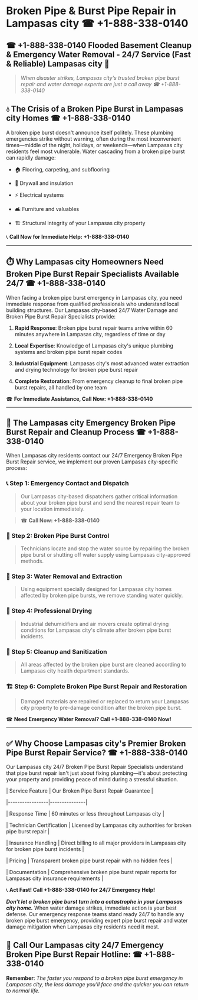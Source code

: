 # Broken Pipe & Burst Pipe Repair in Lampasas city ☎ +1-888-338-0140  
## ☎ +1-888-338-0140 Flooded Basement Cleanup & Emergency Water Removal - 24/7 Service (Fast & Reliable) Lampasas city 🚨  

> *When disaster strikes, Lampasas city's trusted broken pipe burst repair and water damage experts are just a call away ☎ +1-888-338-0140*  

## 💧 The Crisis of a Broken Pipe Burst in Lampasas city Homes ☎ +1-888-338-0140  

A broken pipe burst doesn't announce itself politely. These plumbing emergencies strike without warning, often during the most inconvenient times—middle of the night, holidays, or weekends—when Lampasas city residents feel most vulnerable. Water cascading from a broken pipe burst can rapidly damage:  

* 🏠 Flooring, carpeting, and subflooring  
* 🧱 Drywall and insulation  
* ⚡ Electrical systems  
* 🛋️ Furniture and valuables  
* 🏗️ Structural integrity of your Lampasas city property  

📞 **Call Now for Immediate Help: +1-888-338-0140**  

---  

## ⏱️ Why Lampasas city Homeowners Need Broken Pipe Burst Repair Specialists Available 24/7 ☎ +1-888-338-0140  

When facing a broken pipe burst emergency in Lampasas city, you need immediate response from qualified professionals who understand local building structures. Our Lampasas city-based 24/7 Water Damage and Broken Pipe Burst Repair Specialists provide:  

1. **Rapid Response**: Broken pipe burst repair teams arrive within 60 minutes anywhere in Lampasas city, regardless of time or day  
2. **Local Expertise**: Knowledge of Lampasas city's unique plumbing systems and broken pipe burst repair codes  
3. **Industrial Equipment**: Lampasas city's most advanced water extraction and drying technology for broken pipe burst repair  
4. **Complete Restoration**: From emergency cleanup to final broken pipe burst repairs, all handled by one team  

☎ **For Immediate Assistance, Call Now: +1-888-338-0140**  

---  

## 🔧 The Lampasas city Emergency Broken Pipe Burst Repair and Cleanup Process ☎ +1-888-338-0140  

When Lampasas city residents contact our 24/7 Emergency Broken Pipe Burst Repair service, we implement our proven Lampasas city-specific process:  

### 📞 Step 1: Emergency Contact and Dispatch  
> Our Lampasas city-based dispatchers gather critical information about your broken pipe burst and send the nearest repair team to your location immediately.  
> ☎ **Call Now: +1-888-338-0140**  

### 🚿 Step 2: Broken Pipe Burst Control  
> Technicians locate and stop the water source by repairing the broken pipe burst or shutting off water supply using Lampasas city-approved methods.  

### 🌊 Step 3: Water Removal and Extraction  
> Using equipment specially designed for Lampasas city homes affected by broken pipe bursts, we remove standing water quickly.  

### 💨 Step 4: Professional Drying  
> Industrial dehumidifiers and air movers create optimal drying conditions for Lampasas city's climate after broken pipe burst incidents.  

### 🧼 Step 5: Cleanup and Sanitization  
> All areas affected by the broken pipe burst are cleaned according to Lampasas city health department standards.  

### 🏗️ Step 6: Complete Broken Pipe Burst Repair and Restoration  
> Damaged materials are repaired or replaced to return your Lampasas city property to pre-damage condition after the broken pipe burst.  

☎ **Need Emergency Water Removal? Call +1-888-338-0140 Now!**  

---  

## ✅ Why Choose Lampasas city's Premier Broken Pipe Burst Repair Service? ☎ +1-888-338-0140  

Our Lampasas city 24/7 Broken Pipe Burst Repair Specialists understand that pipe burst repair isn't just about fixing plumbing—it's about protecting your property and providing peace of mind during a stressful situation.  

| Service Feature | Our Broken Pipe Burst Repair Guarantee |  
|-----------------|---------------|  
| Response Time | 60 minutes or less throughout Lampasas city |  
| Technician Certification | Licensed by Lampasas city authorities for broken pipe burst repair |  
| Insurance Handling | Direct billing to all major providers in Lampasas city for broken pipe burst incidents |  
| Pricing | Transparent broken pipe burst repair with no hidden fees |  
| Documentation | Comprehensive broken pipe burst repair reports for Lampasas city insurance requirements |  

📞 **Act Fast! Call +1-888-338-0140 for 24/7 Emergency Help!**  

***Don't let a broken pipe burst turn into a catastrophe in your Lampasas city home.*** When water damage strikes, immediate action is your best defense. Our emergency response teams stand ready 24/7 to handle any broken pipe burst emergency, providing expert pipe burst repair and water damage mitigation when Lampasas city residents need it most.  

## 📱 Call Our Lampasas city 24/7 Emergency Broken Pipe Burst Repair Hotline: ☎ +1-888-338-0140  

**Remember**: *The faster you respond to a broken pipe burst emergency in Lampasas city, the less damage you'll face and the quicker you can return to normal life.*